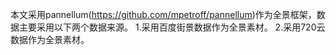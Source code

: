 本文采用pannellum(https://github.com/mpetroff/pannellum)作为全景框架，数据主要采用以下两个数据来源。
1.采用百度街景数据作为全景素材。
2.采用720云数据作为全景素材。
